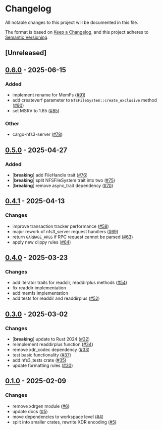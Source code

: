 # Changelog

All notable changes to this project will be documented in this file.

The format is based on [Keep a Changelog](https://keepachangelog.com/en/1.0.0/),
and this project adheres to [Semantic Versioning](https://semver.org/spec/v2.0.0.html).

## [Unreleased]

## [0.6.0](https://github.com/Vaiz/nfs3/compare/nfs3_server-v0.5.0...nfs3_server-v0.6.0) - 2025-06-15

### Added

- implement rename for MemFs ([#91](https://github.com/Vaiz/nfs3/pull/91))
- add createverf parameter to `NfsFileSystem::create_exclusive` method ([#90](https://github.com/Vaiz/nfs3/pull/90))
- set MSRV to 1.85 ([#85](https://github.com/Vaiz/nfs3/pull/85))

### Other

- cargo-nfs3-server ([#78](https://github.com/Vaiz/nfs3/pull/78))

## [0.5.0](https://github.com/Vaiz/nfs3/compare/nfs3_server-v0.4.1...nfs3_server-v0.5.0) - 2025-04-27

### Added

- [**breaking**] add FileHandle trait ([#76](https://github.com/Vaiz/nfs3/pull/76))
- [**breaking**] split NFSFileSystem trait into two ([#75](https://github.com/Vaiz/nfs3/pull/75))
- [**breaking**] remove async_trait dependency ([#70](https://github.com/Vaiz/nfs3/pull/70))

## [0.4.1](https://github.com/Vaiz/nfs3/compare/nfs3_server-v0.4.0...nfs3_server-v0.4.1) - 2025-04-13

### Changes

- improve transaction tracker performance ([#58](https://github.com/Vaiz/nfs3/pull/58))
- major rework of nfs3_server request handlers ([#69](https://github.com/Vaiz/nfs3/pull/69))
- return `GARBAGE_ARGS` if RPC request cannot be parsed ([#63](https://github.com/Vaiz/nfs3/pull/63))
- apply new clippy rules ([#64](https://github.com/Vaiz/nfs3/pull/64))

## [0.4.0](https://github.com/Vaiz/nfs3/compare/nfs3_server-v0.3.0...nfs3_server-v0.4.0) - 2025-03-23

### Changes

- add iterator traits for readdir, readdirplus methods ([#54](https://github.com/Vaiz/nfs3/pull/54))
- fix readdir implementation
- add memfs implementation
- add tests for readdir and readdirplus ([#52](https://github.com/Vaiz/nfs3/pull/52))

## [0.3.0](https://github.com/Vaiz/nfs3/compare/nfs3_server-v0.2.0...nfs3_server-v0.3.0) - 2025-03-02

### Changes

- [**breaking**] update to Rust 2024 ([#32](https://github.com/Vaiz/nfs3/pull/32))
- reimplement readdirplus function ([#34](https://github.com/Vaiz/nfs3/pull/34))
- remove xdr_codec dependency ([#33](https://github.com/Vaiz/nfs3/pull/33))
- test basic functionality ([#37](https://github.com/Vaiz/nfs3/pull/37))
- add nfs3_tests crate ([#35](https://github.com/Vaiz/nfs3/pull/35))
- update formatting rules ([#30](https://github.com/Vaiz/nfs3/pull/30))

## [0.1.0](https://github.com/Vaiz/nfs3/releases/tag/nfs3_server-v0.1.0) - 2025-02-09

### Changes

- remove xdrgen module ([#6](https://github.com/Vaiz/nfs3/pull/6))
- update docs ([#5](https://github.com/Vaiz/nfs3/pull/5))
- move dependencies to workspace level ([#4](https://github.com/Vaiz/nfs3/pull/4))
- split into smaller crates, rewrite XDR encoding ([#5](https://github.com/Vaiz/nfs3/pull/5))
